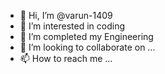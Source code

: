 - 👋 Hi, I’m @varun-1409
- 👀 I’m interested in coding
- 🌱 I’m completed my Engineering
- 💞️ I’m looking to collaborate on ...
- 📫 How to reach me ...

<!---
varun-1409/varun-1409 is a ✨ special ✨ repository because its `README.md` (this file) appears on your GitHub profile.
You can click the Preview link to take a look at your changes.
--->
